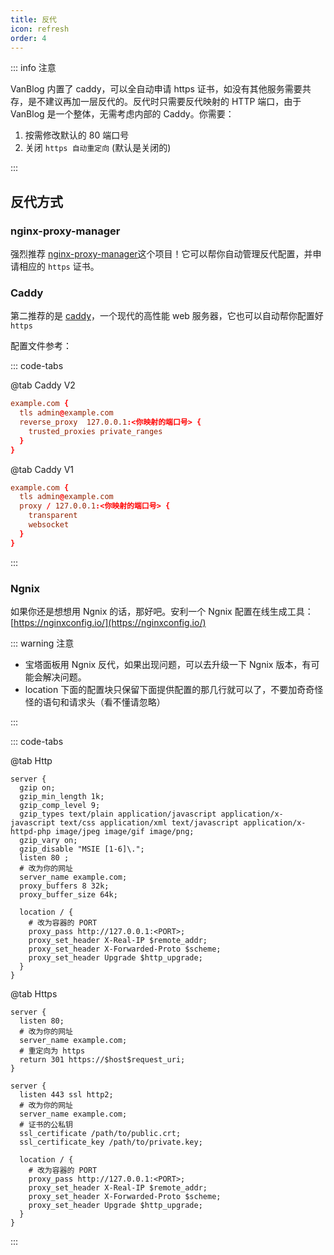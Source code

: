 ```yaml
---
title: 反代
icon: refresh
order: 4
---
```


::: info 注意

VanBlog 内置了 caddy，可以全自动申请 https 证书，如没有其他服务需要共存，是不建议再加一层反代的。反代时只需要反代映射的 HTTP 端口，由于 VanBlog 是一个整体，无需考虑内部的 Caddy。你需要：

1. 按需修改默认的 80 端口号
1. 关闭 `https 自动重定向` (默认是关闭的)

:::

## 反代方式

### nginx-proxy-manager

强烈推荐 [nginx-proxy-manager](https://nginxproxymanager.com/)这个项目！它可以帮你自动管理反代配置，并申请相应的 `https` 证书。

### Caddy

第二推荐的是 [caddy](https://caddyserver.com/)，一个现代的高性能 web 服务器，它也可以自动帮你配置好 `https`

配置文件参考：

::: code-tabs

@tab Caddy V2

```conf
example.com {
  tls admin@example.com
  reverse_proxy  127.0.0.1:<你映射的端口号> {
    trusted_proxies private_ranges
  }
}
```

@tab Caddy V1

```conf
example.com {
  tls admin@example.com
  proxy / 127.0.0.1:<你映射的端口号> {
    transparent
    websocket
  }
}
```

:::

### Ngnix

如果你还是想想用 Ngnix 的话，那好吧。安利一个 Ngnix 配置在线生成工具： [https://nginxconfig.io/](https://nginxconfig.io/)

::: warning 注意

- 宝塔面板用 Ngnix 反代，如果出现问题，可以去升级一下 Ngnix 版本，有可能会解决问题。
- location 下面的配置块只保留下面提供配置的那几行就可以了，不要加奇奇怪怪的语句和请求头（看不懂请忽略）

:::

::: code-tabs

@tab Http

```nginx
server {
  gzip on;
  gzip_min_length 1k;
  gzip_comp_level 9;
  gzip_types text/plain application/javascript application/x-javascript text/css application/xml text/javascript application/x-httpd-php image/jpeg image/gif image/png;
  gzip_vary on;
  gzip_disable "MSIE [1-6]\.";
  listen 80 ;
  # 改为你的网址
  server_name example.com;
  proxy_buffers 8 32k;
  proxy_buffer_size 64k;

  location / {
    # 改为容器的 PORT
    proxy_pass http://127.0.0.1:<PORT>;
    proxy_set_header X-Real-IP $remote_addr;
    proxy_set_header X-Forwarded-Proto $scheme;
    proxy_set_header Upgrade $http_upgrade;
  }
}
```

@tab Https

```nginx
server {
  listen 80;
  # 改为你的网址
  server_name example.com;
  # 重定向为 https
  return 301 https://$host$request_uri;
}

server {
  listen 443 ssl http2;
  # 改为你的网址
  server_name example.com;
  # 证书的公私钥
  ssl_certificate /path/to/public.crt;
  ssl_certificate_key /path/to/private.key;

  location / {
    # 改为容器的 PORT
    proxy_pass http://127.0.0.1:<PORT>;
    proxy_set_header X-Real-IP $remote_addr;
    proxy_set_header X-Forwarded-Proto $scheme;
    proxy_set_header Upgrade $http_upgrade;
  }
}
```

:::
